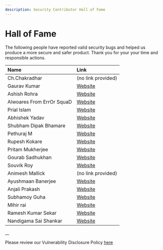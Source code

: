 ```yaml
---
description: Security Contributor Hall of Fame
---
```


# Hall of Fame

The following people have reported valid security bugs and helped us produce a more secure and safer product. Thank you for your your time and responsible actions.

| Name | Link |
| :--- | :--- |
| Ch.Chakradhar | \(no link provided\) |
| Gaurav Kumar | [Website](https://www.facebook.com/drago4344) |
| Ashish Rohra | [Website](https://twitter.com/AshishRohra3) |
| Alwoares From ErrOr SquaD | [Website](https://www.linkedin.com/in/alwoares-naeem-3a470a182) |
| Prial Islam | [Website](https://0xPrial.com) |
| Abhishek Yadav | [Website](https://twitter.com/abhishake100) |
| Shubham Dipak Bhamare | [Website](https://www.facebook.com/TheShubh77) |
| Pethuraj M | [Website](https://www.pethuraj.in) |
| Rupesh Kokare | [Website](https://www.linkedin.com/in/rupesh-kokare-b63a78145) |
| Pritam Mukherjee | [Website](https://www.linkedin.com/in/pritam-mukherjee-urvil-b75ab9b9) |
| Gourab Sadhukhan | [Website](https://www.linkedin.com/in/gourab-sadhukhan-71158216a/) |
| Souvik Roy | [Website](https://www.linkedin.com/in/souvikroyofficial) |
| Animesh Mallick | \(no link provided\) |
| Ayushmaan Banerjee | [Website](https://www.linkedin.com/in/amb10) |
| Anjali Prakash | [Website](https://www.linkedin.com/in/anjali-p-44ab20133) |
| Subhamoy Guha | [Website](https://www.linkedin.com/in/subhamoy-guha-220048119) |
| Mihir rai | [Website](https://www.linkedin.com/in/mihir-rai-a35491153) |
| Ramesh Kumar Sekar | [Website](https://www.linkedin.com/in/ramesh-kumar-sekar-80964b146) |
| Nandigama Sai Shankar | [Website](https://www.linkedin.com/in/nandigama-sai-shankar-38b562147) |

\_\_

Please review our Vulnerability Disclosure Policy [here](vulnerability-disclosure-policy.md)

